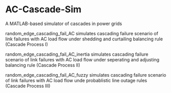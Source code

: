 # AC-Cascade-Sim
A MATLAB-based simulator of cascades in power grids

random_edge_cascading_fail_AC simulates  cascading failure scenario of link failures with AC load flow under shedding and curtailing balancing rule (Cascade Process I)

random_edge_cascading_fail_AC_inertia simulates  cascading failure scenario of link failures with AC load flow  under seperating and adjusting balancing rule (Cascade Process II)

random_edge_cascading_fail_AC_fuzzy simulates  cascading failure scenario of link failures with AC load flow unde probablistic line outage rules (Cascade Process III)

